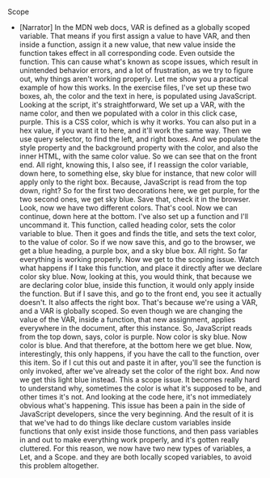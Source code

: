 Scope
- [Narrator] In the MDN web docs, VAR is defined as a globally scoped variable. That means if you first assign a value to have VAR, and then inside a function, assign it a new value, that new value inside the function takes effect in all corresponding code. Even outside the function. This can cause what's known as scope issues, which result in unintended behavior errors, and a lot of frustration, as we try to figure out, why things aren't working properly. Let me show you a practical example of how this works. In the exercise files, I've set up these two boxes, ah, the color and the text in here, is populated using JavaScript. Looking at the script, it's straightforward, We set up a VAR, with the name color, and then we populated with a color in this click case, purple. This is a CSS color, which is why it works. You can also put in a hex value, if you want it to here, and it'll work the same way. Then we use query selector, to find the left, and right boxes. And we populate the style property and the background property with the color, and also the inner HTML, with the same color value. So we can see that on the front end. All right, knowing this, I also see, if I reassign the color variable, down here, to something else, sky blue for instance, that new color will apply only to the right box. Because, JavaScript is read from the top down, right? So for the first two decorations here, we get purple, for the two second ones, we get sky blue. Save that, check it in the browser. Look, now we have two different colors. That's cool. Now we can continue, down here at the bottom. I've also set up a function and I'll uncommand it. This function, called heading color, sets the color variable to blue. Then it goes and finds the title, and sets the text color, to the value of color. So if we now save this, and go to the browser, we get a blue heading, a purple box, and a sky blue box. All right. So far everything is working properly. Now we get to the scoping issue. Watch what happens if I take this function, and place it directly after we declare color sky blue. Now, looking at this, you would think, that because we are declaring color blue, inside this function, it would only apply inside the function. But if I save this, and go to the front end, you see it actually doesn't. It also affects the right box. That's because we're using a VAR, and a VAR is globally scoped. So even though we are changing the value of the VAR, inside a function, that new assignment, applies everywhere in the document, after this instance. So, JavaScript reads from the top down, says, color is purple. Now color is sky blue. Now color is blue. And that therefore, at the bottom here we get blue. Now, interestingly, this only happens, if you have the call to the function, over this item. So if I cut this out and paste it in after, you'll see the function is only invoked, after we've already set the color of the right box. And now we get this light blue instead. This a scope issue. It becomes really hard to understand why, sometimes the color is what it's supposed to be, and other times it's not. And looking at the code here, it's not immediately obvious what's happening. This issue has been a pain in the side of JavaScript developers, since the very beginning. And the result of it is that we've had to do things like declare custom variables inside functions that only exist inside those functions, and then pass variables in and out to make everything work properly, and it's gotten really cluttered. For this reason, we now have two new types of variables, a Let, and a Scope. and they are both locally scoped variables, to avoid this problem altogether.